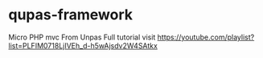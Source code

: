 # qupas-framework
Micro PHP mvc From Unpas
Full tutorial visit
https://youtube.com/playlist?list=PLFIM0718LjIVEh_d-h5wAjsdv2W4SAtkx
